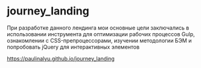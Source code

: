 # journey_landing

При разработке данного лендинга мои основные цели заключались в использовании инструмента для оптимизации рабочих процессов Gulp, ознакомлении с CSS-препроцессорами,  изучении методологии БЭМ и  попробовать jQuery для интерактивных элементов

https://paulinalyu.github.io/journey_landing
